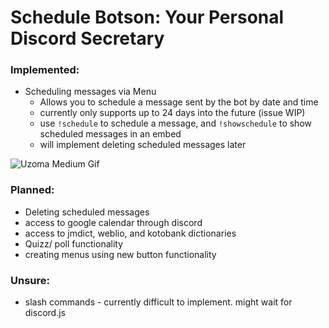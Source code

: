 # Schedule Botson: Your Personal Discord Secretary
### Implemented:
* Scheduling messages via Menu
  * Allows you to schedule a message sent by the bot by date and time
  * currently only supports up to 24 days into the future (issue WIP)
  * use `!schedule` to schedule a message, and `!showschedule` to show scheduled messages in an embed
  * will implement deleting scheduled messages later

![Uzoma Medium Gif](https://i.imgur.com/hhPeiX5.gif)

### Planned:
* Deleting scheduled messages
* access to google calendar through discord
* access to jmdict, weblio, and kotobank dictionaries<br>
* Quizz/ poll functionality
* creating menus using new button functionality

### Unsure:
* slash commands - currently difficult to implement. might wait for discord.js
